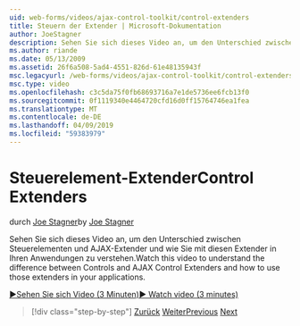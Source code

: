 ```yaml
---
uid: web-forms/videos/ajax-control-toolkit/control-extenders
title: Steuern der Extender | Microsoft-Dokumentation
author: JoeStagner
description: Sehen Sie sich dieses Video an, um den Unterschied zwischen Steuerelementen und AJAX-Extender und wie Sie mit diesen Extender in Ihren Anwendungen zu verstehen.
ms.author: riande
ms.date: 05/13/2009
ms.assetid: 26f6a508-5ad4-4551-826d-61e48135943f
msc.legacyurl: /web-forms/videos/ajax-control-toolkit/control-extenders
msc.type: video
ms.openlocfilehash: c3c5da75f0fb68693716a7e1de5736ee6fcb13f0
ms.sourcegitcommit: 0f1119340e4464720cfd16d0ff15764746ea1fea
ms.translationtype: MT
ms.contentlocale: de-DE
ms.lasthandoff: 04/09/2019
ms.locfileid: "59383979"
---
```

# <a name="control-extenders"></a><span data-ttu-id="c9b5b-103">Steuerelement-Extender</span><span class="sxs-lookup"><span data-stu-id="c9b5b-103">Control Extenders</span></span>

<span data-ttu-id="c9b5b-104">durch [Joe Stagner](https://github.com/JoeStagner)</span><span class="sxs-lookup"><span data-stu-id="c9b5b-104">by [Joe Stagner](https://github.com/JoeStagner)</span></span>

<span data-ttu-id="c9b5b-105">Sehen Sie sich dieses Video an, um den Unterschied zwischen Steuerelementen und AJAX-Extender und wie Sie mit diesen Extender in Ihren Anwendungen zu verstehen.</span><span class="sxs-lookup"><span data-stu-id="c9b5b-105">Watch this video to understand the difference between Controls and AJAX Control Extenders and how to use those extenders in your applications.</span></span>

[<span data-ttu-id="c9b5b-106">&#9654;Sehen Sie sich Video (3 Minuten)</span><span class="sxs-lookup"><span data-stu-id="c9b5b-106">&#9654; Watch video (3 minutes)</span></span>](https://channel9.msdn.com/Blogs/ASP-NET-Site-Videos/control-extenders)

> [!div class="step-by-step"]
> <span data-ttu-id="c9b5b-107">[Zurück](utilize-the-ajax-rating-control-in-the-aspnet-toolkit.md)
> [Weiter](color-picker.md)</span><span class="sxs-lookup"><span data-stu-id="c9b5b-107">[Previous](utilize-the-ajax-rating-control-in-the-aspnet-toolkit.md)
[Next](color-picker.md)</span></span>
